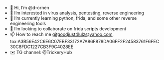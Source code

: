- 👋 Hi, I’m @d-ornen
- 👀 I’m interested in virus analysis, pentesting, reverse engineering
- 🌱 I’m currently learning python, frida, and some other reverse engineering tools
- 💞️ I’m looking to collaborate on frida scripts development
- 📫 How to reach me gitgoodjust4lulz@yahoo.com, tox:A3B56E42C6E6C07EBF33172A7A86F878DA06FF2F24583761F6FEC30C8FDC1227CB3F9C4028EE
- ✉️ TG channel: @TrickeryHub
